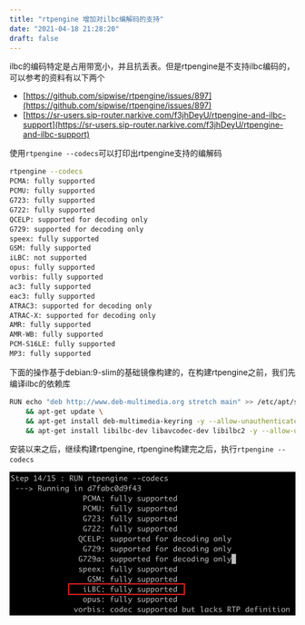```yaml
---
title: "rtpengine 增加对ilbc编解码的支持"
date: "2021-04-18 21:28:20"
draft: false
---
```

ilbc的编码特定是占用带宽小，并且抗丢表。但是rtpengine是不支持ilbc编码的，可以参考的资料有以下两个

- [https://github.com/sipwise/rtpengine/issues/897](https://github.com/sipwise/rtpengine/issues/897)
- [https://sr-users.sip-router.narkive.com/f3jhDeyU/rtpengine-and-ilbc-support](https://sr-users.sip-router.narkive.com/f3jhDeyU/rtpengine-and-ilbc-support)

使用`rtpengine --codecs`可以打印出rtpengine支持的编解码
```bash
rtpengine --codecs
PCMA: fully supported
PCMU: fully supported
G723: fully supported
G722: fully supported
QCELP: supported for decoding only
G729: supported for decoding only
speex: fully supported
GSM: fully supported
iLBC: not supported
opus: fully supported
vorbis: fully supported
ac3: fully supported
eac3: fully supported
ATRAC3: supported for decoding only
ATRAC-X: supported for decoding only
AMR: fully supported
AMR-WB: fully supported
PCM-S16LE: fully supported
MP3: fully supported
```

下面的操作基于debian:9-slim的基础镜像构建的，在构建rtpengine之前，我们先编译ilbc的依赖库

```bash
RUN echo "deb http://www.deb-multimedia.org stretch main" >> /etc/apt/sources.list \
	&& apt-get update \
	&& apt-get install deb-multimedia-keyring -y --allow-unauthenticated \
	&& apt-get install libilbc-dev libavcodec-dev libilbc2 -y --allow-unauthenticated
```
安装以来之后，继续构建rtpengine, rtpengine构建完之后，执行`rtpengine --codecs`

![](2022-12-02-16-48-45.png)
